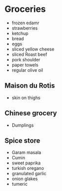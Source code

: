 # Groceries

- frozen edamr
- strawberries
- ketchup
- bread
- eggs
- sliced yellow cheese
- sliced Roast beef
- pork shoulder
- paper towels
- regular olive oil

## Maison du Rotis

- skin on thighs

## Chinese grocery

- Dumplings

## Spice store

- Garam masala
- Cumin
- sweet paprika
- turkish oregano
- granulated garlic
- onion glakes
- tumeric
